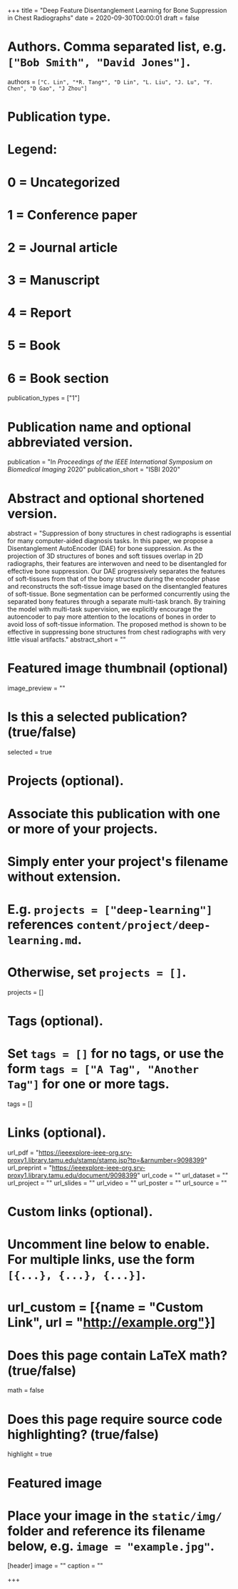 +++
title = "Deep Feature Disentanglement Learning for Bone Suppression in Chest Radiographs"
date = 2020-09-30T00:00:01
draft = false

# Authors. Comma separated list, e.g. `["Bob Smith", "David Jones"]`.
authors = `["C. Lin", "*R. Tang*", "D Lin", "L. Liu", "J. Lu", "Y. Chen", "D Gao", "J Zhou"]`
# Publication type.
# Legend:
# 0 = Uncategorized
# 1 = Conference paper
# 2 = Journal article
# 3 = Manuscript
# 4 = Report
# 5 = Book
# 6 = Book section
publication_types = ["1"]

# Publication name and optional abbreviated version.
publication = "In *Proceedings of the IEEE International Symposium on Biomedical Imaging* 2020"
publication_short = "ISBI 2020"

# Abstract and optional shortened version.
abstract = "Suppression of bony structures in chest radiographs is essential for many computer-aided diagnosis tasks. In this paper,
we propose a Disentanglement AutoEncoder (DAE) for bone
suppression. As the projection of 3D structures of bones
and soft tissues overlap in 2D radiographs, their features are
interwoven and need to be disentangled for effective bone
suppression. Our DAE progressively separates the features of
soft-tissues from that of the bony structure during the encoder
phase and reconstructs the soft-tissue image based on the
disentangled features of soft-tissue. Bone segmentation can
be performed concurrently using the separated bony features
through a separate multi-task branch. By training the model
with multi-task supervision, we explicitly encourage the autoencoder to pay more attention to the locations of bones in
order to avoid loss of soft-tissue information. The proposed
method is shown to be effective in suppressing bone structures from chest radiographs with very little visual artifacts."
abstract_short = ""

# Featured image thumbnail (optional)
image_preview = ""

# Is this a selected publication? (true/false)
selected = true

# Projects (optional).
#   Associate this publication with one or more of your projects.
#   Simply enter your project's filename without extension.
#   E.g. `projects = ["deep-learning"]` references `content/project/deep-learning.md`.
#   Otherwise, set `projects = []`.
projects = []

# Tags (optional).
#   Set `tags = []` for no tags, or use the form `tags = ["A Tag", "Another Tag"]` for one or more tags.
tags = []

# Links (optional).
url_pdf = "https://ieeexplore-ieee-org.srv-proxy1.library.tamu.edu/stamp/stamp.jsp?tp=&arnumber=9098399"
url_preprint = "https://ieeexplore-ieee-org.srv-proxy1.library.tamu.edu/document/9098399"
url_code = ""
url_dataset = ""
url_project = ""
url_slides = ""
url_video = ""
url_poster = ""
url_source = ""

# Custom links (optional).
#   Uncomment line below to enable. For multiple links, use the form `[{...}, {...}, {...}]`.
# url_custom = [{name = "Custom Link", url = "http://example.org"}]

# Does this page contain LaTeX math? (true/false)
math = false

# Does this page require source code highlighting? (true/false)
highlight = true

# Featured image
# Place your image in the `static/img/` folder and reference its filename below, e.g. `image = "example.jpg"`.
[header]
image = ""
caption = ""

+++
